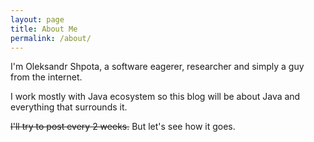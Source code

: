 ```yaml
---
layout: page
title: About Me
permalink: /about/
---
```


I'm Oleksandr Shpota, a software eagerer, researcher and simply 
a guy from the internet.

I work mostly with Java ecosystem so this blog will be about 
Java and everything that surrounds it.

~~I'll try to post every 2 weeks.~~ But let's see how it goes.
